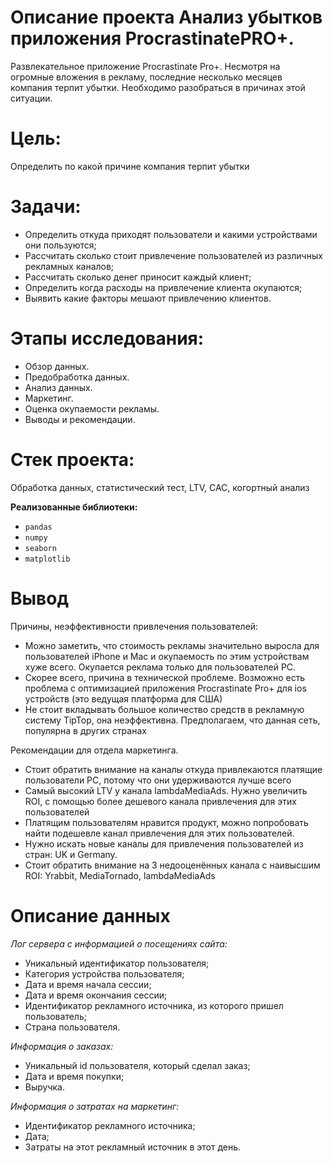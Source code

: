 # Описание проекта Анализ убытков приложения ProcrastinatePRO+.

Развлекательное приложение Procrastinate Pro+. Несмотря на огромные вложения в рекламу, последние несколько месяцев компания терпит убытки. Необходимо разобраться в причинах этой ситуации.

# Цель:
Определить  по какой причине компания терпит убытки

# Задачи:
-   Определить откуда приходят пользователи и какими устройствами они пользуются;
-  Рассчитать  сколько стоит привлечение пользователей из различных рекламных каналов;
-   Рассчитать сколько денег приносит каждый клиент;
-   Определить когда расходы на привлечение клиента окупаются;
-   Выявить какие факторы мешают привлечению клиентов.
  
# Этапы исследования:
-  Обзор данных.
- Предобработка данных.
- Анализ данных.
- Маркетинг.
- Оценка окупаемости рекламы.
- Выводы и рекомендации.

# Стек проекта:
 Обработка данных, статистический тест, LTV, CAC, когортный анализ
  
**Реализованные  библиотеки:**

-   `pandas`
-   `numpy`
-   `seaborn`
-   `matplotlib`

# Вывод

Причины, неэффективности привлечения пользователей:

- Можно заметить, что стоимость рекламы значительно выросла для пользователей iPhone и Mac и окупаемость по этим устройствам хуже всего. Окупается реклама только для пользователей PC.
-   Скорее всего, причина в технической проблеме. Возможно есть проблема с оптимизацией приложения Procrastinate Pro+ для ios устройств (это ведущая платформа для США)  
-   Не стоит вкладывать большое количество средств в рекламную систему TipTop, она неэффективна. Предполагаем, что данная сеть, популярна в других странах
    
Рекомендации для отдела маркетинга.

-   Стоит обратить внимание на каналы откуда привлекаются платящие пользователи PC, потому что они удерживаются лучше всего
-   Самый высокий LTV у канала lambdaMediaAds. Нужно увеличить ROI, с помощью более дешевого канала привлечения для этих пользователей
- Платящим пользователям нравится продукт, можно попробовать найти подешевле канал привлечения для этих пользователей. 
- Нужно искать новые каналы для привлечения пользователей из стран: UK и Germany. 
- Стоит обратить внимание на 3 недооценённых канала с наивысшим ROI: Yrabbit, MediaTornado, lambdaMediaAds

# Описание данных

_Лог сервера с информацией о посещениях сайта:_

-   Уникальный идентификатор пользователя;
-   Категория устройства пользователя;
-   Дата и время начала сессии;
-   Дата и время окончания сессии;
-   Идентификатор рекламного источника, из которого пришел пользователь;
-   Страна пользователя.

_Информация о заказах:_

-   Уникальный id пользователя, который сделал заказ;
-   Дата и время покупки;
-   Выручка.

_Информация о затратах на маркетинг:_

-   Идентификатор рекламного источника;
-   Дата;
-   Затраты на этот рекламный источник в этот день.

